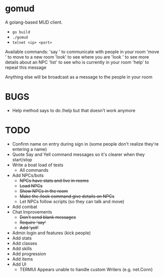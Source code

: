# gomud

A golang-based MUD client.
* `go build`
* `./gomud`
* `telnet <ip> <port>`

Available commands:
'say <message>' to communicate with people in your room
'move <exit key>' to move to a new room
'look' to see where you are
'look <npc name>' to see more details about an NPC
'list' to see who is currently in your room
'help' to repeat this message

Anything else will be broadcast as a message to the people in your room

# BUGS
* Help method says to do /help but that doesn't work anymore

# TODO
* Confirm name on entry during sign in (some people don't realize they're entering a name)
* Quote Say and Yell command messages so it's clearer when they start/stop
* Write a boat load of tests
  * All commands
* Add NPCs/bots
  * ~~NPCs have stats and live in rooms~~
  * ~~Load NPCs~~
  * ~~Show NPCs in the room~~
  * ~~Make the /look command give details on NPCs~~
  * Let NPCs follow scripts (so they can talk and move)
* Add combat
* Chat Improvements
  * ~~Don't send blank messages~~
  * ~~Require 'say'~~
  * ~~Add 'yell'~~
* Admin login and features (kick people)
* Add stats
* Add classes
* Add skills
* Add progression
* Add items
* Add UI
  * TERMUI Appears unable to handle custom Writers (e.g. net.Conn)
